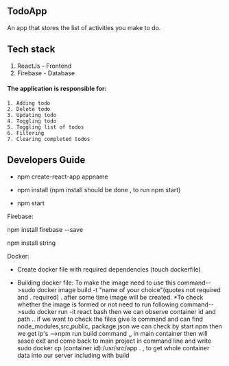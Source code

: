 ## TodoApp 
An app that stores the list of activities you make to do. 

## Tech stack
1. ReactJs - Frontend
2. Firebase - Database

#### The application is responsible for: 
	1. Adding todo 
	2. Delete todo 
	3. Updating todo
	4. Toggling todo 
	5. Toggling list of todos 
	6. Filtering 
	7. Clearing completed todos

## Developers Guide

* npm create-react-app appname


* npm install (npm install should be done , to run npm start)
* npm start

Firebase:

npm install firebase --save


npm install string 




Docker:

* Create docker file with required dependencies (touch dockerfile)

* Building docker file:
    To make the image need to use this command-->sudo docker image build -t "name of your choice"(quotes not required and . required) .
    after some time image will be created.
    *To check whether the image is formed or not need to run following command-->sudo docker run -it react bash
        then we can observe container id and path .. if we want to check the files give ls command and can find node_modules,src,public,
        package.json
        we can check by start npm then we get ip's
        -->npm run build command ,, in main container then will sasee 
        exit and come back to main project in command line and write
        sudo docker cp (container id):/usr/src/app .  , to get whole container data into our server including with build
   
    
    
